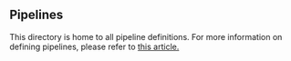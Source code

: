 
## Pipelines

This directory is home to all pipeline definitions. For more information on defining pipelines, please refer to [this article.](https://pages.github.boozallencsn.com/aissemble/aissemble/aissemble/current/add-pipelines-to-build.html)